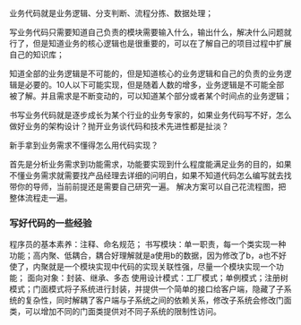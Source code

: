 业务代码就是业务逻辑、分支判断、流程分拣、数据处理；

写业务代码只需要知道自己负责的模块需要输入什么，输出什么，解决什么问题就行了，但是知道业务的核心逻辑也是很重要的，可以在了解自己的项目过程中扩展自己的知识库；

知道全部的业务逻辑是不可能的，但是知道核心的业务逻辑和自己的负责的业务逻辑是必要的。10人以下可能实现，但是随着人数的增多，业务逻辑是不可能全部被了解。并且需求是不断变动的，可以知道某个部分或者某个时间点的业务逻辑；

书写业务代码就是逐步成长为某个行业的业务专家的，如果业务代码写不好，怎么做好业务的架构设计？抛开业务谈代码和技术先进性都是扯淡？

新手拿到业务需求不懂得怎么用代码实现？

首先是分析业务需求到功能需求，功能要实现到什么程度能满足业务的目的，如果不懂业务需求就需要找产品经理去详细的问明白，如果不知道代码怎么编写就去找带你的导师，当前前提还是需要自己研究一遍。
解决方案可以自己花流程图，把整体流程走一遍。


### 写好代码的一些经验

程序员的基本素养：注释、命名规范；
书写模块：单一职责，每一个类实现一种功能；高内聚、低耦合，耦合好理解就是a使用b的数据，因为修改了b，a也不好使了，内聚就是一个模块实现中代码的实现关联性强，尽量一个模块实现一个功能；
面向对象：封装、继承、多态
使用设计模式：工厂模式；单例模式；注册树模式；门面模式将子系统进行封装，并提供一个简单的接口给客户端，隐藏了子系统的复杂性，同时解耦了客户端与子系统之间的依赖关系，修改子系统会修改门面类，可以增加不同的门面类提供对不同子系统的限制性访问。